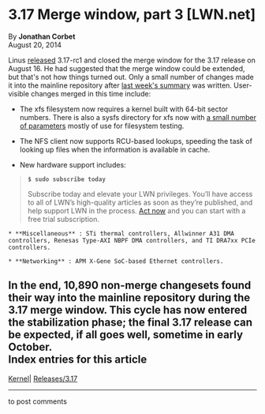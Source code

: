 # 3.17 Merge window, part 3 [LWN.net]

By **Jonathan Corbet**  
August 20, 2014 

Linus [released](/Articles/608779/) 3.17-rc1 and closed the merge window for the 3.17 release on August 16. He had suggested that the merge window could be extended, but that's not how things turned out. Only a small number of changes made it into the mainline repository after [last week's summary](/Articles/608434/) was written. User-visible changes merged in this time include: 

  * The xfs filesystem now requires a kernel built with 64-bit sector numbers. There is also a sysfs directory for xfs now with [a small number of parameters](/Articles/608751/) mostly of use for filesystem testing. 

  * The NFS client now supports RCU-based lookups, speeding the task of looking up files when the information is available in cache. 

  * New hardware support includes: 

> **`$ sudo subscribe today`**
> 
> Subscribe today and elevate your LWN privileges. You’ll have access to all of LWN’s high-quality articles as soon as they’re published, and help support LWN in the process. [Act now](https://lwn.net/Promo/nst-sudo/claim) and you can start with a free trial subscription. 

    * **Miscellaneous** : STi thermal controllers, Allwinner A31 DMA controllers, Renesas Type-AXI NBPF DMA controllers, and TI DRA7xx PCIe controllers. 

    * **Networking** : APM X-Gene SoC-based Ethernet controllers. 




In the end, 10,890 non-merge changesets found their way into the mainline repository during the 3.17 merge window. This cycle has now entered the stabilization phase; the final 3.17 release can be expected, if all goes well, sometime in early October.  
Index entries for this article  
---  
[Kernel](/Kernel/Index)| [Releases/3.17](/Kernel/Index#Releases-3.17)  
  


* * *

to post comments 
